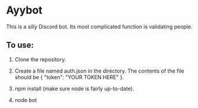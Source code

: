 # Ayybot
This is a silly Discord bot. Its most complicated function is validating people. 

## To use:
1. Clone the repository.

2. Create a file named auth.json in the directory. The contents of the file should be { "token": "YOUR TOKEN HERE" }.

3. npm install (make sure node is fairly up-to-date).

4. node bot
